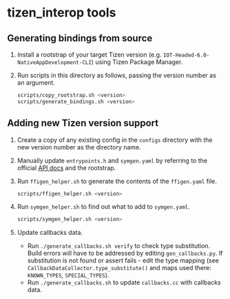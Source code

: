# tizen_interop tools

## Generating bindings from source

1. Install a rootstrap of your target Tizen version (e.g. `IOT-Headed-6.0-NativeAppDevelopment-CLI`) using Tizen Package Manager.

2. Run scripts in this directory as follows, passing the version number as an argument.

   ```sh
   scripts/copy_rootstrap.sh <version>
   scripts/generate_bindings.sh <version>
   ```

## Adding new Tizen version support

1. Create a copy of any existing config in the `configs` directory with the new version number as the directory name.

2. Manually update `entrypoints.h` and `symgen.yaml` by referring to the official [API docs](https://docs.tizen.org/application/native/api/iot-headed/latest) and the rootstrap.

3. Run `ffigen_helper.sh` to generate the contents of the `ffigen.yaml` file.

   ```sh
   scripts/ffigen_helper.sh <version>
   ```

4. Run `symgen_helper.sh` to find out what to add to `symgen.yaml`.

   ```sh
   scripts/symgen_helper.sh <version>
   ```

5. Update callbacks data.

   * Run `./generate_callbacks.sh verify` to check type substitution.
     Build errors will have to be addressed by editing `gen_callbacks.py`.
     If substitution is not found or assert fails - edit the type mapping
     (see `CallbackDataCollector.type_substitute()` and maps used there: `KNOWN_TYPES`, `SPECIAL_TYPES`).
   * Run `./generate_callbacks.sh` to update `callbacks.cc` with callbacks data.

